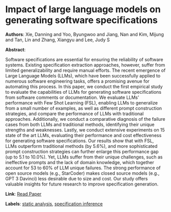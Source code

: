 # Impact of large language models on generating software specifications

**Authors**: Xie, Danning and Yoo, Byungwoo and Jiang, Nan and Kim, Mijung and Tan, Lin and Zhang, Xiangyu and Lee, Judy S

**Abstract**:

Software specifications are essential for ensuring the reliability of software systems. Existing specification extraction approaches, however, suffer from limited generalizability and require manual efforts. The recent emergence of Large Language Models (LLMs), which have been successfully applied to numerous software engineering tasks, offers a promising avenue for automating this process. In this paper, we conduct the first empirical study to evaluate the capabilities of LLMs for generating software specifications from software comments or documentation. We evaluate LLMs' performance with Few Shot Learning (FSL), enabling LLMs to generalize from a small number of examples, as well as different prompt construction strategies, and compare the performance of LLMs with traditional approaches. Additionally, we conduct a comparative diagnosis of the failure cases from both LLMs and traditional methods, identifying their unique strengths and weaknesses. Lastly, we conduct extensive experiments on 15 state of the art LLMs, evaluating their performance and cost effectiveness for generating software specifications. Our results show that with FSL, LLMs outperform traditional methods (by 5.6%), and more sophisticated prompt construction strategies can further enlarge this performance gap (up to 5.1 to 10.0%). Yet, LLMs suffer from their unique challenges, such as ineffective prompts and the lack of domain knowledge, which together account for 53 to 60% of LLM unique failures. The strong performance of open source models (e.g., StarCoder) makes closed source models (e.g., GPT 3 Davinci) less desirable due to size and cost. Our study offers valuable insights for future research to improve specification generation.

**Link**: [Read Paper](https://arxiv.org/pdf/2306.03324.pdf)

**Labels**: [static analysis](../../labels/static_analysis.md), [specification inference](../../labels/specification_inference.md)
